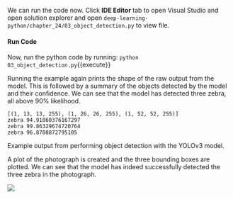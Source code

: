 We can run the code now. Click **IDE Editor** tab to open Visual Studio and open solution explorer and open `deep-learning-python/chapter_24/03_object_detection.py` to view file.

#### Run Code

Now, run the python code by running: `python 03_object_detection.py`{{execute}}

Running the example again prints the shape of the raw output from the model. This is
followed by a summary of the objects detected by the model and their confidence. We can see
that the model has detected three zebra, all above 90% likelihood.

```
[(1, 13, 13, 255), (1, 26, 26, 255), (1, 52, 52, 255)]
zebra 94.91060376167297
zebra 99.86329674720764
zebra 96.8708872795105
```

Example output from performing object detection with the YOLOv3 model.

A plot of the photograph is created and the three bounding boxes are plotted. We can see
that the model has indeed successfully detected the three zebra in the photograph.

![](https://github.com/athertahir/katacoda-scenarios/raw/master/deep-learning-computer-vision/deep-learning-computer-vision-chapter-24/steps/11/1.JPG)
